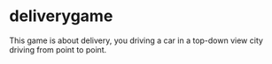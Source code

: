 # deliverygame
This game is about delivery, you driving a car in a top-down view city driving from point to point.
